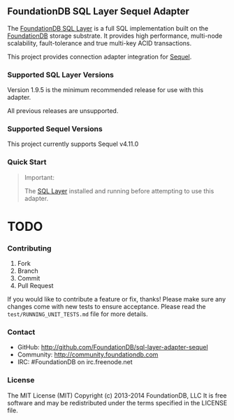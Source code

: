 ## FoundationDB SQL Layer Sequel Adapter

The [FoundationDB SQL Layer](https://github.com/FoundationDB/sql-layer) is a
full SQL implementation built on the [FoundationDB](https://foundationdb.com)
storage substrate. It provides high performance, multi-node scalability,
fault-tolerance and true multi-key ACID transactions.

This project provides connection adapter integration for [Sequel](http://sequel.jeremyevans.net/).

### Supported SQL Layer Versions

Version 1.9.5 is the minimum recommended release for use with this adapter.

All previous releases are unsupported.

### Supported Sequel Versions

This project currently supports Sequel v4.11.0

### Quick Start

> Important:
>
> The [SQL Layer](https://foundationdb.com/layers/sql/) installed and running
> before attempting to use this adapter.
>

# TODO



### Contributing

1. Fork
2. Branch
3. Commit
4. Pull Request

If you would like to contribute a feature or fix, thanks! Please make
sure any changes come with new tests to ensure acceptance. Please read
the `test/RUNNING_UNIT_TESTS.md` file for more details.

### Contact

* GitHub: http://github.com/FoundationDB/sql-layer-adapter-sequel
* Community: http://community.foundationdb.com
* IRC: #FoundationDB on irc.freenode.net

### License

The MIT License (MIT)
Copyright (c) 2013-2014 FoundationDB, LLC
It is free software and may be redistributed under the terms specified
in the LICENSE file.
